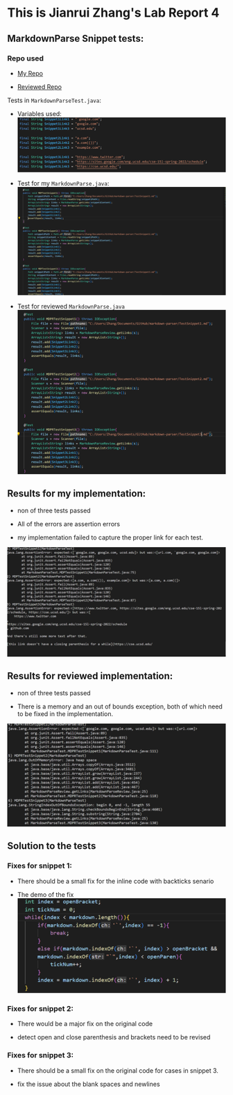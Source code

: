 # This is Jianrui Zhang's Lab Report 4 

## MarkdownParse Snippet tests:

### Repo used

- [My Repo](https://github.com/JerryLove77/markdown-parser)

- [Reviewed Repo](https://github.com/yuxinguo13/markdown-parser)

Tests in `MarkdownParseTest.java`:

- Variables used:
![variable](variableused.png)

- Test for my `MarkdownParse.java`:
![Test](MyTest.png)

- Test for reviewed `MarkdownParse.java`
![Review](ReviewTest.png)


## Results for my implementation:

- non of three tests passed

- All of the errors are assertion errors 

-  my implementation failed to capture the proper link for each test.

![Result](MyResult.png)

## Results for reviewed implementation:

- non of three tests passed

- There is a memory and an out of bounds exception, both of which need to be fixed in the implementation.

![ReviewResult](ReviewResult.png)

## Solution to the tests

### Fixes for snippet 1:

- There should be a small fix for the inline code with backticks senario

- The demo of the fix 
![fix](fix1.png)

### Fixes for snippet 2:

- There would be a major fix on the original code

- detect open and close parenthesis and brackets need to be revised

### Fixes for snippet 3:

- There should be a small fix on the original code for cases in snippet 3.

- fix the issue about the blank spaces and newlines
